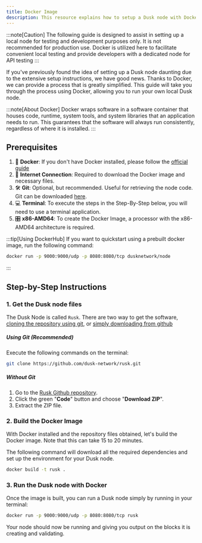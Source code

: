 ```yaml
---
title: Docker Image
description: This resource explains how to setup a Dusk node with Docker.
---
```


:::note[Caution]
The following guide is designed to assist in setting up a local node for testing and development purposes only. It is not recommended for production use. Docker is utilized here to facilitate convenient local testing and provide developers with a dedicated node for API testing
:::

If you've previously found the idea of setting up a Dusk node daunting due to the extensive setup instructions, we have good news. Thanks to Docker, we can provide a process that is greatly simplified. This guide will take you through the process using Docker, allowing you to run your own local Dusk node.

:::note[About Docker]
Docker wraps software in a software container that houses code, runtime, system tools, and system libraries that an application needs to run. This guarantees that the software will always run consistently, regardless of where it is installed.
:::


## Prerequisites

1. 🐳 **Docker**: If you don't have Docker installed, please follow the [official guide](https://docs.docker.com/desktop/)
2. 🛜 **Internet Connection**: Required to download the Docker image and necessary files.
3. 🛠️ **Git**: Optional, but recommended. Useful for retrieving the node code. Git can be downloaded [here](https://git-scm.com/downloads).
4. 💻 **Terminal**: To execute the steps in the Step-By-Step below, you will need to use a terminal application.
5. 🎛️ **x86-AMD64**: To create the Docker Image, a processor with the x86-AMD64 architecture is required.

:::tip[Using DockerHub]
If you want to quickstart using a prebuilt docker image, run the following command:
```sh
docker run -p 9000:9000/udp -p 8080:8080/tcp dusknetwork/node
```
:::

## Step-by-Step Instructions

### 1. Get the Dusk node files

The Dusk Node is called `Rusk`. There are two way to get the software, [cloning the repository using git](#using-git-(recommended)), or [simply downloading from github](#without-git)

##### Using Git (Recommended)

Execute the following commands on the terminal:

```sh
git clone https://github.com/dusk-network/rusk.git
```

##### Without Git

1. Go to the [Rusk Github repository](https://github.com/dusk-network/rusk).
2. Click the green "**Code**" button and choose "**Download ZIP**".
3. Extract the ZIP file.

### 2. Build the Docker Image

With Docker installed and the repository files obtained, let's build the Docker image. Note that this can take 15 to 20 minutes. 

The following command will download all the required dependencies and set up the environment for your Dusk node.

```sh
docker build -t rusk .
```

### 3. Run the Dusk node with Docker

Once the image is built, you can run a Dusk node simply by running in your terminal:

```sh
docker run -p 9000:9000/udp -p 8080:8080/tcp rusk
```

Your node should now be running and giving you output on the blocks it is creating and validating.
